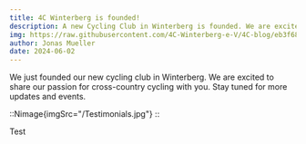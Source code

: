 ```yaml
---
title: 4C Winterberg is founded!
description: A new Cycling Club in Winterberg is founded. We are excited to share our passion for cross-country cycling with you.
img: https://raw.githubusercontent.com/4C-Winterberg-e-V/4C-blog/eb3f6829eab0f394c6549fcc4c1a7c734e214da9/img/herosection.jpg
author: Jonas Mueller
date: 2024-06-02
---
```


We just founded our new cycling club in Winterberg. We are excited to share our passion for cross-country cycling with you. Stay tuned for more updates and events.

::Nimage{imgSrc="/Testimonials.jpg"}
::

Test